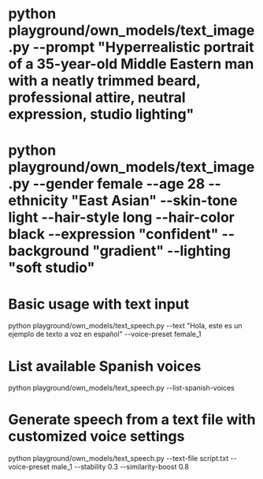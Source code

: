 # python playground/own_models/text_image.py --prompt "Hyperrealistic portrait of a 35-year-old Middle Eastern man with a neatly trimmed beard, professional attire, neutral expression, studio lighting"

# python playground/own_models/text_image.py --gender female --age 28 --ethnicity "East Asian" --skin-tone light --hair-style long --hair-color black --expression "confident" --background "gradient" --lighting "soft studio"






# Basic usage with text input
python playground/own_models/text_speech.py --text "Hola, este es un ejemplo de texto a voz en español" --voice-preset female_1

# List available Spanish voices
python playground/own_models/text_speech.py --list-spanish-voices

# Generate speech from a text file with customized voice settings
python playground/own_models/text_speech.py --text-file script.txt --voice-preset male_1 --stability 0.3 --similarity-boost 0.8